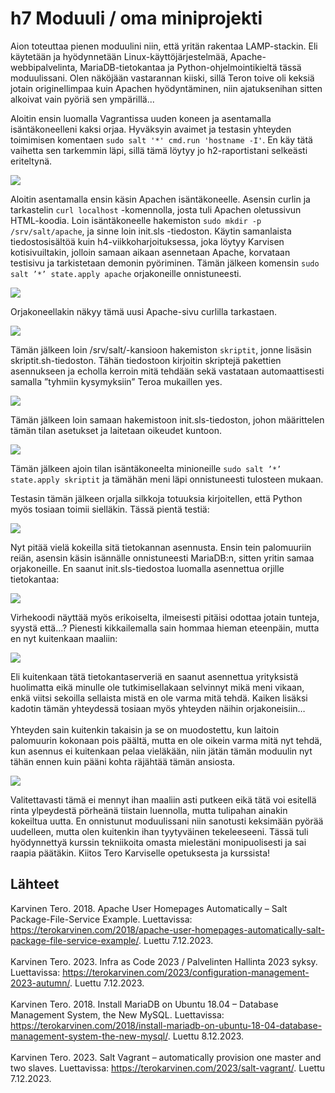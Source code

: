 # h7 Moduuli / oma miniprojekti

Aion toteuttaa pienen moduulini niin, että yritän rakentaa LAMP-stackin. Eli käytetään ja hyödynnetään Linux-käyttöjärjestelmää, Apache-webbipalvelinta, MariaDB-tietokantaa ja Python-ohjelmointikieltä tässä moduulissani.
Olen näköjään vastarannan kiiski, sillä Teron toive oli keksiä jotain originellimpaa kuin Apachen hyödyntäminen, niin ajatuksenihan sitten alkoivat vain pyöriä sen ympärillä...

Aloitin ensin luomalla Vagrantissa uuden koneen ja asentamalla isäntäkoneelleni kaksi orjaa. Hyväksyin avaimet ja testasin yhteyden toimimisen komentaen `sudo salt '*' cmd.run 'hostname -I'`.
En käy tätä vaihetta sen tarkemmin läpi, sillä tämä löytyy jo h2-raportistani selkeästi eriteltynä.

![](https://github.com/LiisaLesonen/palvelintenhallinta/blob/main/images/7aavaimet.png)

Aloitin asentamalla ensin käsin Apachen isäntäkoneelle. Asensin curlin ja tarkastelin `curl localhost` -komennolla, josta tuli Apachen oletussivun HTML-koodia. Loin isäntäkoneelle hakemiston `sudo mkdir -p /srv/salt/apache`, ja sinne loin init.sls -tiedoston. Käytin samanlaista tiedostosisältöä kuin h4-viikkoharjoituksessa, joka löytyy Karvisen kotisivuiltakin, jolloin samaan aikaan asennetaan Apache, korvataan testisivu ja tarkistetaan demonin pyöriminen. Tämän jälkeen komensin `sudo salt ’*’ state.apply apache` orjakoneille onnistuneesti. 

![](https://github.com/LiisaLesonen/palvelintenhallinta/blob/main/images/7aapache.png)

Orjakoneellakin näkyy tämä uusi Apache-sivu curlilla tarkastaen. 

![](https://github.com/LiisaLesonen/palvelintenhallinta/blob/main/images/7apachecurl.png)

Tämän jälkeen loin /srv/salt/-kansioon hakemiston `skriptit`, jonne lisäsin skriptit.sh-tiedoston. Tähän tiedostoon kirjoitin skriptejä pakettien asennukseen ja echolla kerroin mitä tehdään sekä vastataan automaattisesti samalla ”tyhmiin kysymyksiin” Teroa mukaillen yes.

![](https://github.com/LiisaLesonen/palvelintenhallinta/blob/main/images/7askriptita.png)

Tämän jälkeen loin samaan hakemistoon init.sls-tiedoston, johon määrittelen tämän tilan asetukset ja laitetaan oikeudet kuntoon. 

![](https://github.com/LiisaLesonen/palvelintenhallinta/blob/main/images/7askriptitinit.png)

Tämän jälkeen ajoin tilan isäntäkoneelta minioneille `sudo salt ’*’ state.apply skriptit` ja tämähän meni läpi onnistuneesti tulosteen mukaan.

Testasin tämän jälkeen orjalla silkkoja totuuksia kirjoitellen, että Python myös tosiaan toimii sielläkin. Tässä pientä testiä: 

![](https://github.com/LiisaLesonen/palvelintenhallinta/blob/main/images/7apython.png)

Nyt pitää vielä kokeilla sitä tietokannan asennusta.
Ensin tein palomuuriin reiän, asensin käsin isännälle onnistuneesti MariaDB:n, sitten yritin samaa orjakoneille. En saanut init.sls-tiedostoa luomalla asennettua orjille tietokantaa:

![](https://github.com/LiisaLesonen/palvelintenhallinta/blob/main/images/7amariadb.png)

Virhekoodi näyttää myös erikoiselta, ilmeisesti pitäisi odottaa jotain tunteja, syystä että...?
Pienesti kikkailemalla sain hommaa hieman eteenpäin, mutta en nyt kuitenkaan maaliin:

![](https://github.com/LiisaLesonen/palvelintenhallinta/blob/main/images/7amariadberrorping.png)

Eli kuitenkaan tätä tietokantaserveriä en saanut asennettua yrityksistä huolimatta eikä minulle ole tutkimisellakaan selvinnyt mikä meni vikaan, enkä viitsi sekoilla sellaista mistä en ole varma mitä tehdä. Kaiken lisäksi kadotin tämän yhteydessä tosiaan myös yhteyden näihin orjakoneisiin…<br></br>
Yhteyden sain kuitenkin takaisin ja se on muodostettu, kun laitoin palomuurin kokonaan pois päältä, mutta en ole oikein varma mitä nyt tehdä, kun asennus ei kuitenkaan pelaa vieläkään, niin jätän tämän moduulin nyt tähän ennen kuin pääni kohta räjähtää tämän ansiosta.

![](https://github.com/LiisaLesonen/palvelintenhallinta/blob/main/images/7asudosaltping3.png)

Valitettavasti tämä ei mennyt ihan maaliin asti putkeen eikä tätä voi esitellä rinta ylpeydestä pörheänä tiistain luennolla, mutta tulipahan ainakin kokeiltua uutta. En onnistunut moduulissani niin sanotusti keksimään pyörää uudelleen, mutta olen kuitenkin ihan tyytyväinen tekeleeseeni. Tässä tuli hyödynnettyä kurssin tekniikoita omasta mielestäni monipuolisesti ja sai raapia päätäkin.
Kiitos Tero Karviselle opetuksesta ja kurssista!

## Lähteet
Karvinen Tero. 2018. Apache User Homepages Automatically – Salt Package-File-Service Example. Luettavissa: https://terokarvinen.com/2018/apache-user-homepages-automatically-salt-package-file-service-example/. Luettu 7.12.2023.<br></br>
Karvinen Tero. 2023. Infra as Code 2023 / Palvelinten Hallinta 2023 syksy. Luettavissa: https://terokarvinen.com/2023/configuration-management-2023-autumn/. Luettu 7.12.2023.<br></br>
Karvinen Tero. 2018. Install MariaDB on Ubuntu 18.04 – Database Management System, the New MySQL. Luettavissa: https://terokarvinen.com/2018/install-mariadb-on-ubuntu-18-04-database-management-system-the-new-mysql/. Luettu 8.12.2023.<br></br>
Karvinen Tero. 2023. Salt Vagrant – automatically provision one master and two slaves. Luettavissa: https://terokarvinen.com/2023/salt-vagrant/. Luettu 7.12.2023.<br></br>
